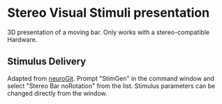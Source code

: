 # Stereo Visual Stimuli presentation
3D presentation of a moving bar. 
Only works with a stereo-compatible Hardware.


## Stimulus Delivery
Adapted from [neuroGit](https://github.com/mscaudill/neurogit). Prompt "StimGen" in the command window and select "Stereo Bar noRotation" from the list. Stimulus parameters can be changed directly from the window.

